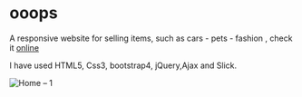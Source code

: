 # ooops
A responsive website for selling items, such as cars - pets - fashion
, check it [online](http://bit.ly/ooops12)

I have used HTML5, Css3, bootstrap4, jQuery,Ajax and Slick.

![Home – 1](https://user-images.githubusercontent.com/54869237/71773385-bfd71380-2f64-11ea-811e-4000bfe2aa40.png)
